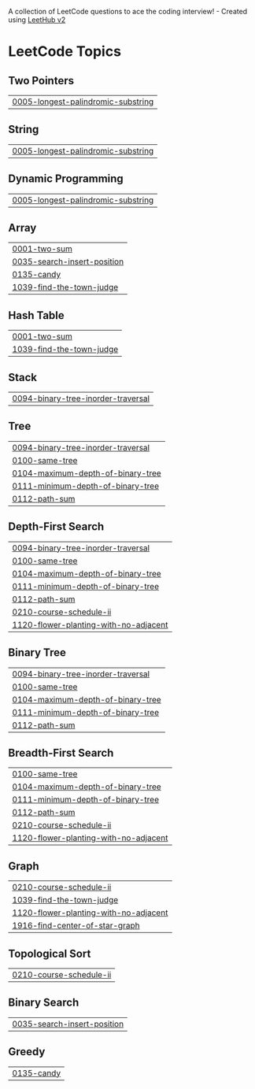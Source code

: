 A collection of LeetCode questions to ace the coding interview! - Created using [LeetHub v2](https://github.com/arunbhardwaj/LeetHub-2.0)
<!---LeetCode Topics Start-->
# LeetCode Topics
## Two Pointers
|  |
| ------- |
| [0005-longest-palindromic-substring](https://github.com/MichaelVenturi/Leetcode-submissions/tree/master/0005-longest-palindromic-substring) |
## String
|  |
| ------- |
| [0005-longest-palindromic-substring](https://github.com/MichaelVenturi/Leetcode-submissions/tree/master/0005-longest-palindromic-substring) |
## Dynamic Programming
|  |
| ------- |
| [0005-longest-palindromic-substring](https://github.com/MichaelVenturi/Leetcode-submissions/tree/master/0005-longest-palindromic-substring) |
## Array
|  |
| ------- |
| [0001-two-sum](https://github.com/MichaelVenturi/Leetcode-submissions/tree/master/0001-two-sum) |
| [0035-search-insert-position](https://github.com/MichaelVenturi/Leetcode-submissions/tree/master/0035-search-insert-position) |
| [0135-candy](https://github.com/MichaelVenturi/Leetcode-submissions/tree/master/0135-candy) |
| [1039-find-the-town-judge](https://github.com/MichaelVenturi/Leetcode-submissions/tree/master/1039-find-the-town-judge) |
## Hash Table
|  |
| ------- |
| [0001-two-sum](https://github.com/MichaelVenturi/Leetcode-submissions/tree/master/0001-two-sum) |
| [1039-find-the-town-judge](https://github.com/MichaelVenturi/Leetcode-submissions/tree/master/1039-find-the-town-judge) |
## Stack
|  |
| ------- |
| [0094-binary-tree-inorder-traversal](https://github.com/MichaelVenturi/Leetcode-submissions/tree/master/0094-binary-tree-inorder-traversal) |
## Tree
|  |
| ------- |
| [0094-binary-tree-inorder-traversal](https://github.com/MichaelVenturi/Leetcode-submissions/tree/master/0094-binary-tree-inorder-traversal) |
| [0100-same-tree](https://github.com/MichaelVenturi/Leetcode-submissions/tree/master/0100-same-tree) |
| [0104-maximum-depth-of-binary-tree](https://github.com/MichaelVenturi/Leetcode-submissions/tree/master/0104-maximum-depth-of-binary-tree) |
| [0111-minimum-depth-of-binary-tree](https://github.com/MichaelVenturi/Leetcode-submissions/tree/master/0111-minimum-depth-of-binary-tree) |
| [0112-path-sum](https://github.com/MichaelVenturi/Leetcode-submissions/tree/master/0112-path-sum) |
## Depth-First Search
|  |
| ------- |
| [0094-binary-tree-inorder-traversal](https://github.com/MichaelVenturi/Leetcode-submissions/tree/master/0094-binary-tree-inorder-traversal) |
| [0100-same-tree](https://github.com/MichaelVenturi/Leetcode-submissions/tree/master/0100-same-tree) |
| [0104-maximum-depth-of-binary-tree](https://github.com/MichaelVenturi/Leetcode-submissions/tree/master/0104-maximum-depth-of-binary-tree) |
| [0111-minimum-depth-of-binary-tree](https://github.com/MichaelVenturi/Leetcode-submissions/tree/master/0111-minimum-depth-of-binary-tree) |
| [0112-path-sum](https://github.com/MichaelVenturi/Leetcode-submissions/tree/master/0112-path-sum) |
| [0210-course-schedule-ii](https://github.com/MichaelVenturi/Leetcode-submissions/tree/master/0210-course-schedule-ii) |
| [1120-flower-planting-with-no-adjacent](https://github.com/MichaelVenturi/Leetcode-submissions/tree/master/1120-flower-planting-with-no-adjacent) |
## Binary Tree
|  |
| ------- |
| [0094-binary-tree-inorder-traversal](https://github.com/MichaelVenturi/Leetcode-submissions/tree/master/0094-binary-tree-inorder-traversal) |
| [0100-same-tree](https://github.com/MichaelVenturi/Leetcode-submissions/tree/master/0100-same-tree) |
| [0104-maximum-depth-of-binary-tree](https://github.com/MichaelVenturi/Leetcode-submissions/tree/master/0104-maximum-depth-of-binary-tree) |
| [0111-minimum-depth-of-binary-tree](https://github.com/MichaelVenturi/Leetcode-submissions/tree/master/0111-minimum-depth-of-binary-tree) |
| [0112-path-sum](https://github.com/MichaelVenturi/Leetcode-submissions/tree/master/0112-path-sum) |
## Breadth-First Search
|  |
| ------- |
| [0100-same-tree](https://github.com/MichaelVenturi/Leetcode-submissions/tree/master/0100-same-tree) |
| [0104-maximum-depth-of-binary-tree](https://github.com/MichaelVenturi/Leetcode-submissions/tree/master/0104-maximum-depth-of-binary-tree) |
| [0111-minimum-depth-of-binary-tree](https://github.com/MichaelVenturi/Leetcode-submissions/tree/master/0111-minimum-depth-of-binary-tree) |
| [0112-path-sum](https://github.com/MichaelVenturi/Leetcode-submissions/tree/master/0112-path-sum) |
| [0210-course-schedule-ii](https://github.com/MichaelVenturi/Leetcode-submissions/tree/master/0210-course-schedule-ii) |
| [1120-flower-planting-with-no-adjacent](https://github.com/MichaelVenturi/Leetcode-submissions/tree/master/1120-flower-planting-with-no-adjacent) |
## Graph
|  |
| ------- |
| [0210-course-schedule-ii](https://github.com/MichaelVenturi/Leetcode-submissions/tree/master/0210-course-schedule-ii) |
| [1039-find-the-town-judge](https://github.com/MichaelVenturi/Leetcode-submissions/tree/master/1039-find-the-town-judge) |
| [1120-flower-planting-with-no-adjacent](https://github.com/MichaelVenturi/Leetcode-submissions/tree/master/1120-flower-planting-with-no-adjacent) |
| [1916-find-center-of-star-graph](https://github.com/MichaelVenturi/Leetcode-submissions/tree/master/1916-find-center-of-star-graph) |
## Topological Sort
|  |
| ------- |
| [0210-course-schedule-ii](https://github.com/MichaelVenturi/Leetcode-submissions/tree/master/0210-course-schedule-ii) |
## Binary Search
|  |
| ------- |
| [0035-search-insert-position](https://github.com/MichaelVenturi/Leetcode-submissions/tree/master/0035-search-insert-position) |
## Greedy
|  |
| ------- |
| [0135-candy](https://github.com/MichaelVenturi/Leetcode-submissions/tree/master/0135-candy) |
<!---LeetCode Topics End-->